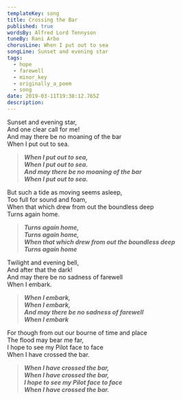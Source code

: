 ```yaml
---
templateKey: song
title: Crossing the Bar
published: true
wordsBy: Alfred Lord Tennyson
tuneBy: Rani Arbo
chorusLine: When I put out to sea
songLine: Sunset and evening star
tags:
  - hope
  - farewell
  - minor_key
  - originally_a_poem
  - song
date: 2019-03-11T19:38:12.765Z
description:
---
```

Sunset and evening star,\
And one clear call for me!\
And may there be no moaning of the bar\
When I put out to sea.

> ***When I put out to sea,***\
> ***When I put out to sea.***\
> ***And may there be no moaning of the bar***\
> ***When I put out to sea.***

But such a tide as moving seems asleep,\
Too full for sound and foam,\
When that which drew from out the boundless deep\
Turns again home.

> ***Turns again home,***\
> ***Turns again home,***\
> ***When that which drew from out the boundless deep***\
> ***Turns again home***

Twilight and evening bell,\
And after that the dark!\
And may there be no sadness of farewell\
When I embark.

> ***When I embark,***\
> ***When I embark,***\
> ***And may there be no sadness of farewell***\
> ***When I embark***

For though from out our bourne of time and place\
The flood may bear me far,\
I hope to see my Pilot face to face\
When I have crossed the bar.

> ***When I have crossed the bar,***\
> ***When I have crossed the bar,***\
> ***I hope to see my Pilot face to face***\
> ***When I have crossed the bar.***
